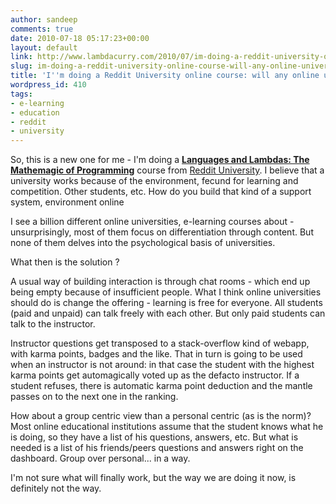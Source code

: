 ```yaml
---
author: sandeep
comments: true
date: 2010-07-18 05:17:23+00:00
layout: default
link: http://www.lambdacurry.com/2010/07/im-doing-a-reddit-university-online-course-will-any-online-university-work/
slug: im-doing-a-reddit-university-online-course-will-any-online-university-work
title: 'I''m doing a Reddit University online course: will any online university work?'
wordpress_id: 410
tags:
- e-learning
- education
- reddit
- university
---
```


So, this is a new one for me - I'm doing a [**Languages and Lambdas: The Mathemagic of Programming**](/r/UniversityofReddit/comments/clu38/class_languages_and_lambdas_the_mathemagic_of/) course from [Reddit University](http://universityofreddit.com/v2/). I believe that a university works because of the environment, fecund for learning and competition. Other students, etc. How do you build that kind of a support system, environment online

I see a billion different online universities, e-learning courses about - unsurprisingly, most of them focus on differentiation through content. But none of them delves into the psychological basis of universities.

What then is the solution ?

A usual way of building interaction is through chat rooms - which end up being empty because of insufficient people. What I think online universities should do is change the offering - learning is free for everyone. All students (paid and unpaid) can talk freely with each other. But only paid students can talk to the instructor.

Instructor questions get transposed to a stack-overflow kind of webapp, with karma points, badges and the like. That in turn is going to be used when an instructor is not around: in that case the student with the highest karma points get automagically voted up as the defacto instructor. If a student refuses, there is automatic karma point deduction and the mantle passes on to the next one in the ranking.

How about a group centric view than a personal centric (as is the norm)? Most online educational institutions assume that the student knows what he is doing, so they have a list of his questions, answers, etc. But what is needed is a list of his friends/peers questions and answers right on the dashboard. Group over personal... in a way.

I'm not sure what will finally work, but the way we are doing it now, is definitely not the way.
